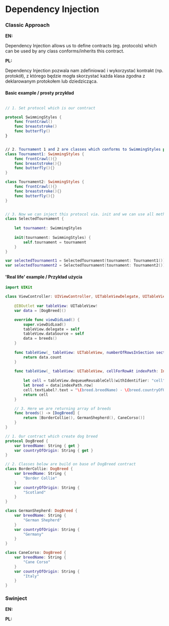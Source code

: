 # Dependency Injection

### Classic Approach

**EN:**

Dependency Injection allows us to define contracts (eg. protocols) which can be used by any class conforms/inherits this contract. 

**PL:**

Dependency Injection pozwala nam zdefiniować i wykorzystać kontrakt (np. protokół), z którego będzie mogła skorzystać każda klasa zgodna z deklarowanym protokołem lub dziedzicząca.


#### Basic example / prosty przykład

```swift 

// 1. Set protocol which is our contract 

protocol SwimmingStyles {
    func frontCrawl()
    func breaststroke()
    func butterfly()
}


// 2. Tournament 1 and 2 are classes which conforms to SwimmingStyles protocol. 
class Tournament1: SwimmingStyles {
    func frontCrawl(){}
    func breaststroke(){}
    func butterfly(){}
}

class Tournament2: SwimmingStyles {
    func frontCrawl(){}
    func breaststroke(){}
    func butterfly(){}
}


// 3. Now we can inject this protocol via. init and we can use all methods and values from protocol in each single case we create on its base
class SelectedTournament {
    
    let tournament: SwimmingStyles
    
    init(tournament: SwimmingStyles) {
        self.tournament = tournament
    }
}

var selectedTournament1 = SelectedTournament(tournament: Tournament1())
var selectedTournament2 = SelectedTournament(tournament: Tournament2())

``` 

#### 'Real life' example / Przykład użycia

```swift
import UIKit

class ViewController: UIViewController, UITableViewDelegate, UITableViewDataSource {
    
    @IBOutlet var tableView: UITableView!
    var data = [DogBreed]()

    override func viewDidLoad() {
        super.viewDidLoad()
        tableView.delegate = self
        tableView.dataSource = self
        data = breeds()
    }
    
    func tableView(_ tableView: UITableView, numberOfRowsInSection section: Int) -> Int {
        return data.count
    }
    
    func tableView(_ tableView: UITableView, cellForRowAt indexPath: IndexPath) -> UITableViewCell {
        
        let cell = tableView.dequeueReusableCell(withIdentifier: "cell", for: indexPath)
        let breed = data[indexPath.row]
        cell.textLabel?.text = "\(breed.breedName) - \(breed.countryOfOrigin)"
        return cell
    }

    // 3. Here we are returning array of breeds
    func breeds() -> [DogBreed] {
        return [BorderCollie(), GermanShepherd(), CaneCorso()]
    }
}

// 1. Our contract which create dog breed
protocol DogBreed {
    var breedName: String { get }
    var countryOfOrigin: String { get }
}

// 2. Classes below are build on base of DogBreed contract 
class BorderCollie: DogBreed {
    var breedName: String {
        "Border Collie"
    }
    var countryOfOrigin: String {
        "Scotland"
    }
}

class GermanShepherd: DogBreed {
    var breedName: String {
        "German Shepherd"
    }
    var countryOfOrigin: String {
        "Germany"
    }
}

class CaneCorso: DogBreed {
    var breedName: String {
        "Cane Corso"
    }
    var countryOfOrigin: String {
        "Italy"
    }
}

```

### Swinject 

**EN:**

**PL:**
